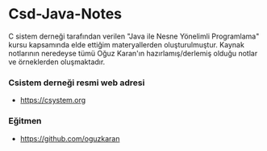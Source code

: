 # Csd-Java-Notes

C sistem derneği tarafından verilen "Java ile Nesne Yönelimli Programlama" kursu kapsamında elde ettiğim materyallerden oluşturulmuştur.
Kaynak notlarının neredeyse tümü Oğuz Karan'ın hazırlamış/derlemiş olduğu notlar ve örneklerden oluşmaktadır.

### Csistem derneği resmi web adresi 
- https://csystem.org

### Eğitmen
- https://github.com/oguzkaran

